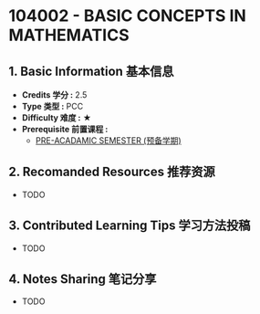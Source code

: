 # 104002 - BASIC CONCEPTS IN MATHEMATICS

## 1. Basic Information 基本信息

-   **Credits 学分 :** 2.5
-   **Type 类型 :** PCC
-   **Difficulty 难度 :** ★
-   **Prerequisite 前置课程 :** 
    -   [PRE-ACADAMIC SEMESTER (预备学期)](../prep.md)


## 2. Recomanded Resources 推荐资源

-   TODO

## 3. Contributed Learning Tips 学习方法投稿

-   TODO

## 4. Notes Sharing 笔记分享

-   TODO
